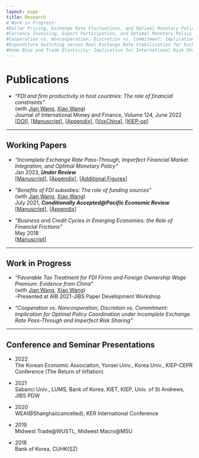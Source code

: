 ```yaml
---
layout: page
title: Research 
# Work in Progress: 
#Dollar Pricing, Exchange Rate Fluctuations, and Optimal Monetary Policy in Multiple Countries
#Currency Invoicing, Export Participation, and Optimal Monetary Policy
#Cooperation vs. Noncooperation, Discretion vs. Commitment: Implication for Optimal Policy Coordination under Incomplete Exchange Rate Pass-Through and Imperfect Risk Sharing
#Expenditure Switching versus Real Exchange Rate Stabilization for Exchange Rate Policy Revisited
#Home Bias and Trade Elasticity: Implication for International Risk Sharing and the Transmission of Supply and Demand Shocks
---
```


# Publications
* _“FDI and firm productivity in host countries: The role of financial constraints”_ <br>
  (with [Jian Wang](https://jianwang.weebly.com/), [Xiao Wang](https://sites.google.com/site/xiaowangeconomics/)) <br>
  Journal of International Money and Finance, Volume 124, June 2022 <br>
  [[DOI](https://www.sciencedirect.com/science/article/pii/S0261560622000262?dgcid=coauthor)], [[Manuscript](https://econhanwt.github.io/my_docs/papers/2022_02_HanWangWangFDI_JIMF_main.pdf)], [[Appendix](https://econhanwt.github.io/my_docs/papers/2022_02_HanWangWangFDI_JIMF_appendix.pdf)], [[VoxChina](http://www.voxchina.org/show-3-221.html)], [[KIEP-op](https://econhanwt.github.io/my_docs/papers/2021_10_KIEP_opinions_no224.pdf)] 

<hr size="2px">

## Working Papers
* _“Incomplete Exchange Rate Pass-Through, Imperfect Financial Market Integration, and Optimal Monetary Policy”_ <br>
  Jan 2023, _**Under Review**_ <br>
  [[Manuscript](https://econhanwt.github.io/my_docs/papers/HWT_OMP_RiskSharing_PTM_2023_01.pdf)], [[Appendix](https://econhanwt.github.io/my_docs/papers/HWT_OMP_RiskSharing_PTM_2023_01_append.pdf)], [[Additional Figures](https://econhanwt.github.io/my_docs/papers/HWT_OMP_RiskSharing_PTM_2023_01_fig.pdf)] 

* _“Benefits of FDI subsidies: The role of funding sources”_ <br>
  (with [Jian Wang](https://jianwang.weebly.com/), [Xiao Wang](https://sites.google.com/site/xiaowangeconomics/)) <br>
  July 2021, _**Conditionally Accepted@Pacific Economic Review**_ <br> 
  [[Manuscript](https://econhanwt.github.io/my_docs/papers/2021_07_HanWangWangFDI_PER_main.pdf)], [[Appendix](https://econhanwt.github.io/my_docs/papers/2021_07_HanWangWangFDI_PER_appendix.pdf)] 
  
* _“Business and Credit Cycles in Emerging Economies: the Role of Financial Frictions”_ <br>
  May 2018 <br>
  [[Manuscript](https://econhanwt.github.io/my_docs/papers/2018_05_HWT_Spread_Banks_EME.pdf)] 

<hr size="2px">

## Work in Progress 
* _“Favorable Tax Treatment for FDI Firms and Foreign Ownership Wage Premium: Evidence from China”_ <br>
  (with [Jian Wang](https://jianwang.weebly.com/), [Xiao Wang](https://sites.google.com/site/xiaowangeconomics/)) <br>
  -Presented at AIB 2021-JIBS Paper Development Workshop 
  
* _“Cooperation vs. Noncooperation, Discretion vs. Commitment: Implication for Optimal Policy Coordination under Incomplete Exchange Rate Pass-Through and Imperfect Risk Sharing”_ 

<hr size="2px">

## Conference and Seminar Presentations
* 2022 <br> 
  The Korean Economic Association, Yonsei Univ., Korea Univ., KIEP-CEPR Conference (The Return of Inflation) 
  
* 2021 <br> 
  Sabanci Univ., LUMS, Bank of Korea, KIET, KIEP, Univ. of St Andrews, JIBS PDW
  
* 2020 <br> 
  WEAI@Shanghai(cancelled), KER International Conference 
  
* 2019 <br> 
  Midwest Trade@WUSTL, Midwest Macro@MSU 
  
* 2018 <br> 
  Bank of Korea, CUHK(SZ) 
